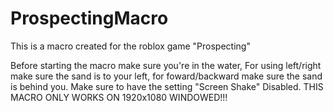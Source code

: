 # ProspectingMacro

This is a macro created for the roblox game "Prospecting"

Before starting the macro make sure you're in the water, For using left/right make sure the sand is to your left, for foward/backward make sure the sand is behind you.
Make sure to have the setting "Screen Shake" Disabled.
THIS MACRO ONLY WORKS ON 1920x1080 WINDOWED!!!
